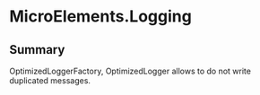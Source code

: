 # MicroElements.Logging

## Summary

OptimizedLoggerFactory, OptimizedLogger allows to do not write duplicated messages.